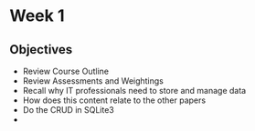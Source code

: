 # Week 1
## Objectives
- Review Course Outline
- Review Assessments and Weightings
- Recall why IT professionals need to store and manage data
- How does this content relate to the other papers
- Do the CRUD in SQLite3
- 
